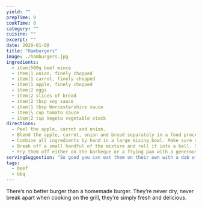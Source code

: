 ```yaml
---
yield: ""
prepTime: 0
cookTime: 0
category: ""
cuisine: ""
excerpt: ""
date: 2020-01-08
title: "Hamburgers"
image: ./hamburgers.jpg
ingredients:
  - item|500g beef mince
  - item|1 onion, finely chopped
  - item|1 carrot, finely chopped
  - item|1 apple, finely chopped
  - item|2 eggs
  - item|2 slices of bread
  - item|2 tbsp soy sauce
  - item|1 tbsp Worcestershire sauce
  - item|½ cup tomato sauce
  - item|2 tsp Vegeta vegetable stock
directions:
  - Peel the apple, carrot and onion.
  - Blend the apple, carrot, onion and bread separately in a food processor.
  - Combine all ingredients by hand in a large mixing bowl. Make sure you mix everything thoroughly, otherwise they’ll fall apart when you cook them!
  - Break off a small handful of the mixture and roll it into a ball. Set aside on a plate and repeat until all of the mixture is used.
  - Fry them off either on the barbeque or a frying pan with a generous amount of olive oil.
servingSuggestion: "So good you can eat them on their own with a dab of tomato sauce. Alternatively, throw them in a toasted bun with your favourite burger condiments."
tags:
  - beef
  - bbq
---
```


There’s no better burger than a homemade burger. They’re never dry, never break apart when cooking on the grill, they’re simply fresh and delicious.

